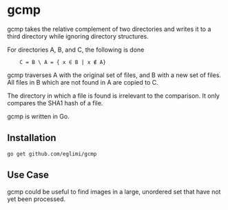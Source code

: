 # gcmp

gcmp takes the relative complement of two directories and writes it to a third
directory while ignoring directory structures.

For directories A, B, and C, the following is done

		C = B \ A = { x ∈ B | x ∉ A}

gcmp traverses A with the original set of files, and B with a new set of files.
All files in B which are not found in A are copied to C.

The directory in which a file is found is irrelevant to the comparison. It only
compares the SHA1 hash of a file. 

gcmp is written in Go.

## Installation

	go get github.com/eglimi/gcmp

## Use Case

gcmp could be useful to find images in a large, unordered set that have not yet
been processed.
